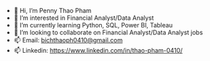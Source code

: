 - 👋 Hi, I’m Penny Thao Pham
- 👀 I’m interested in Financial Analyst/Data Analyst
- 🌱 I’m currently learning Python, SQL, Power BI, Tableau
- 💞️ I’m looking to collaborate on Financial Analyst/Data Analyst jobs
- 📫 Email: bichthaoph0410@gmail.com
- 📫 Linkedin: https://www.linkedin.com/in/thao-pham-0410/
<!---
ThaoPham0410/ThaoPham0410 is a ✨ special ✨ repository because its `README.md` (this file) appears on your GitHub profile.
You can click the Preview link to take a look at your changes.
--->

